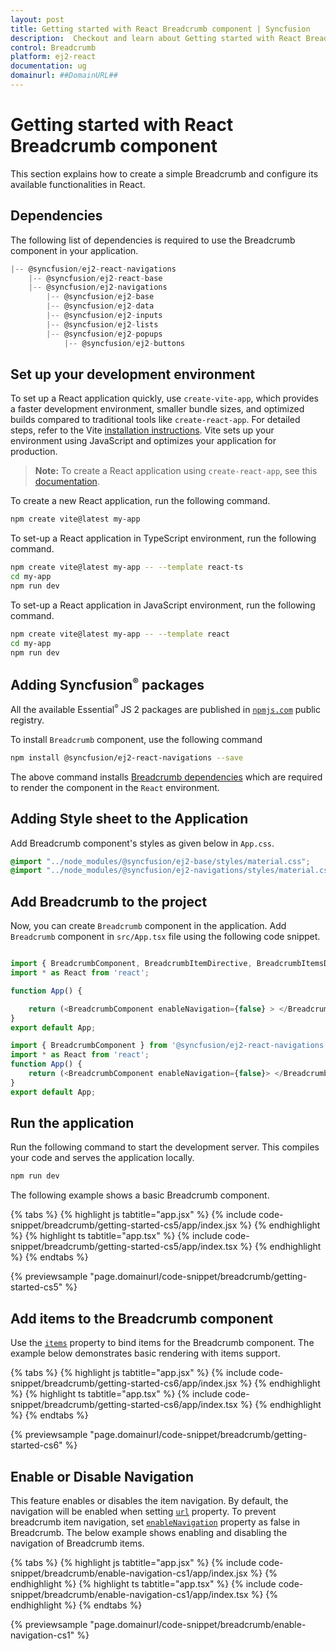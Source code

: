 ```yaml
---
layout: post
title: Getting started with React Breadcrumb component | Syncfusion
description:  Checkout and learn about Getting started with React Breadcrumb component of Syncfusion Essential JS 2 and more details.
control: Breadcrumb  
platform: ej2-react
documentation: ug
domainurl: ##DomainURL##
---
```


# Getting started with React Breadcrumb component

This section explains how to create a simple Breadcrumb and configure its available functionalities in React.

## Dependencies

The following list of dependencies is required to use the Breadcrumb component in your application.

```javascript
|-- @syncfusion/ej2-react-navigations
    |-- @syncfusion/ej2-react-base
    |-- @syncfusion/ej2-navigations
        |-- @syncfusion/ej2-base
        |-- @syncfusion/ej2-data
        |-- @syncfusion/ej2-inputs
        |-- @syncfusion/ej2-lists
        |-- @syncfusion/ej2-popups
            |-- @syncfusion/ej2-buttons
```

## Set up your development environment

To set up a React application quickly, use `create-vite-app`, which provides a faster development environment, smaller bundle sizes, and optimized builds compared to traditional tools like `create-react-app`. For detailed steps, refer to the Vite [installation instructions](https://vitejs.dev/guide/). Vite sets up your environment using JavaScript and optimizes your application for production.

> **Note:** To create a React application using `create-react-app`, see this [documentation](https://ej2.syncfusion.com/react/documentation/getting-started/create-app).

To create a new React application, run the following command.

```bash
npm create vite@latest my-app
```
To set-up a React application in TypeScript environment, run the following command.

```bash
npm create vite@latest my-app -- --template react-ts
cd my-app
npm run dev
```
To set-up a React application in JavaScript environment, run the following command.

```bash
npm create vite@latest my-app -- --template react
cd my-app
npm run dev
```

## Adding Syncfusion<sup style="font-size:70%">&reg;</sup> packages

All the available Essential<sup style="font-size:70%">&reg;</sup> JS 2 packages are published in [`npmjs.com`](https://www.npmjs.com/~syncfusionorg) public registry.

To install `Breadcrumb` component, use the following command

```bash
npm install @syncfusion/ej2-react-navigations --save
```

The above command installs [Breadcrumb dependencies](./getting-started#dependencies) which are required to render the component in the `React` environment.

## Adding Style sheet to the Application

Add Breadcrumb component's styles as given below in `App.css`.

```css
@import "../node_modules/@syncfusion/ej2-base/styles/material.css";
@import "../node_modules/@syncfusion/ej2-navigations/styles/material.css";

```

## Add Breadcrumb to the project

Now, you can create `Breadcrumb` component in the application. Add `Breadcrumb` component in `src/App.tsx` file using the following code snippet.



```ts

import { BreadcrumbComponent, BreadcrumbItemDirective, BreadcrumbItemsDirective } from '@syncfusion/ej2-react-navigations';
import * as React from 'react';

function App() {

    return (<BreadcrumbComponent enableNavigation={false} > </BreadcrumbComponent>);
}
export default App;
```

```ts
import { BreadcrumbComponent } from '@syncfusion/ej2-react-navigations';
import * as React from 'react';
function App() {
    return (<BreadcrumbComponent enableNavigation={false}> </BreadcrumbComponent>);
}
export default App;
```

## Run the application

Run the following command to start the development server. This compiles your code and serves the application locally.

```bash
npm run dev
```

The following example shows a basic Breadcrumb component.

{% tabs %}
{% highlight js tabtitle="app.jsx" %}
{% include code-snippet/breadcrumb/getting-started-cs5/app/index.jsx %}
{% endhighlight %}
{% highlight ts tabtitle="app.tsx" %}
{% include code-snippet/breadcrumb/getting-started-cs5/app/index.tsx %}
{% endhighlight %}
{% endtabs %}

 {% previewsample "page.domainurl/code-snippet/breadcrumb/getting-started-cs5" %}

## Add items to the Breadcrumb component

Use the [`items`](https://ej2.syncfusion.com/react/documentation/api/breadcrumb/#items) property to bind items for the Breadcrumb component. The example below demonstrates basic rendering with items support.

{% tabs %}
{% highlight js tabtitle="app.jsx" %}
{% include code-snippet/breadcrumb/getting-started-cs6/app/index.jsx %}
{% endhighlight %}
{% highlight ts tabtitle="app.tsx" %}
{% include code-snippet/breadcrumb/getting-started-cs6/app/index.tsx %}
{% endhighlight %}
{% endtabs %}

 {% previewsample "page.domainurl/code-snippet/breadcrumb/getting-started-cs6" %}

## Enable or Disable Navigation

This feature enables or disables the item navigation. By default, the navigation will be enabled when setting [`url`](https://ej2.syncfusion.com/react/documentation/api/breadcrumb/#url) property. To prevent breadcrumb item navigation, set [`enableNavigation`](https://ej2.syncfusion.com/react/documentation/api/breadcrumb/#enablenavigation) property as false in Breadcrumb. The below example shows enabling and disabling the navigation of Breadcrumb items.

{% tabs %}
{% highlight js tabtitle="app.jsx" %}
{% include code-snippet/breadcrumb/enable-navigation-cs1/app/index.jsx %}
{% endhighlight %}
{% highlight ts tabtitle="app.tsx" %}
{% include code-snippet/breadcrumb/enable-navigation-cs1/app/index.tsx %}
{% endhighlight %}
{% endtabs %}

 {% previewsample "page.domainurl/code-snippet/breadcrumb/enable-navigation-cs1" %}
